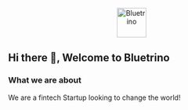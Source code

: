 <p align="center">
  <a href="https://www.bluetrino.com">
    <img alt="Bluetrino" src="https://www.bluetrino.com/logo-colour.svg" width="60" />
  </a>
</p>


## Hi there 👋, Welcome to Bluetrino

### What we are about

We are a fintech Startup looking to change the world!

<!--

**Here are some ideas to get you started:**

🙋‍♀️ A short introduction - what is your organization all about?
🌈 Contribution guidelines - how can the community get involved?
👩‍💻 Useful resources - where can the community find your docs? Is there anything else the community should know?
🍿 Fun facts - what does your team eat for breakfast?
🧙 Remember, you can do mighty things with the power of [Markdown](https://docs.github.com/github/writing-on-github/getting-started-with-writing-and-formatting-on-github/basic-writing-and-formatting-syntax)
-->
